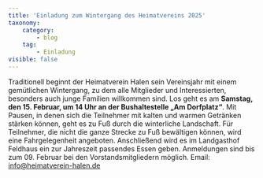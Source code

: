 ```yaml
---
title: 'Einladung zum Wintergang des Heimatvereins 2025'
taxonomy:
    category:
        - blog
    tag:
        - Einladung
visible: false
---
```


Traditionell beginnt der Heimatverein Halen sein Vereinsjahr mit einem gemütlichen Wintergang, zu dem alle Mitglieder und Interessierten, besonders auch junge Familien willkommen sind. Los geht es am **Samstag, den 15. Februar, um 14 Uhr an der Bushaltestelle „Am Dorfplatz“**. Mit Pausen, in denen sich die Teilnehmer mit kalten und warmen Getränken stärken können, geht es zu Fuß durch die winterliche Landschaft. Für Teilnehmer, die nicht die ganze Strecke zu Fuß bewältigen können, wird eine Fahrgelegenheit angeboten. Anschließend wird es im Landgasthof Feldhaus ein zur Jahreszeit passendes Essen geben. Anmeldungen sind bis zum 09. Februar bei den Vorstandsmitgliedern möglich. Email: info@heimatverein-halen.de